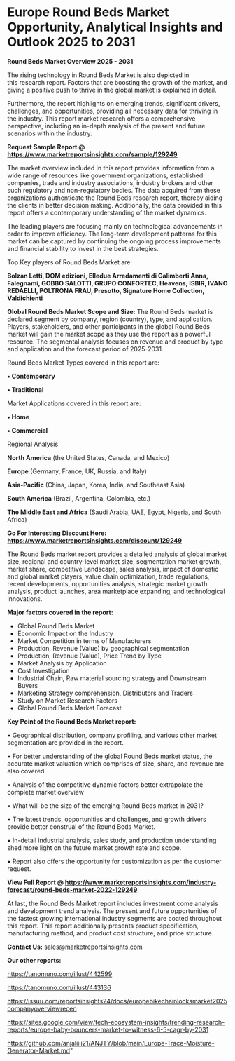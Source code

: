 # Europe Round Beds Market Opportunity, Analytical Insights and Outlook 2025 to 2031

<Strong> Round Beds Market Overview 2025 - 2031</strong>

The rising technology in Round Beds Market is also depicted in this research report. Factors that are boosting the growth of the market, and giving a positive push to thrive in the global market is explained in detail.

Furthermore, the report highlights on emerging trends, significant drivers, challenges, and opportunities, providing all necessary data for thriving in the industry. This report market research offers a comprehensive perspective, including an in-depth analysis of the present and future scenarios within the industry.

<strong>Request Sample Report @ <a href=https://www.marketreportsinsights.com/sample/129249>https://www.marketreportsinsights.com/sample/129249</a></strong>

The market overview included in this report provides information from a wide range of resources like government organizations, established companies, trade and industry associations, industry brokers and other such regulatory and non-regulatory bodies. The data acquired from these organizations authenticate the Round Beds research report, thereby aiding the clients in better decision making. Additionally, the data provided in this report offers a contemporary understanding of the market dynamics.

The leading players are focusing mainly on technological advancements in order to improve efficiency. The long-term development patterns for this market can be captured by continuing the ongoing process improvements and financial stability to invest in the best strategies.

Top Key players of Round Beds Market are:

<strong>Bolzan Letti, DOM edizioni, Elledue Arredamenti di Galimberti Anna, Falegnami, GOBBO SALOTTI, GRUPO CONFORTEC, Heavens, ISBIR, IVANO REDAELLI, POLTRONA FRAU, Presotto, Signature Home Collection, Valdichienti</strong>

<strong><b>Global Round Beds Market Scope and Size:</b></strong>
The Round Beds market is declared segment by company, region (country), type, and application. Players, stakeholders, and other participants in the global Round Beds market will gain the market scope as they use the report as a powerful resource. The segmental analysis focuses on revenue and product by type and application and the forecast period of 2025-2031.

Round Beds Market Types covered in this report are:

<strong>• Contemporary

• Traditional</strong>

Market Applications covered in this report are:

<strong>• Home

• Commercial</strong> 

Regional Analysis

<strong>North America</strong> (the United States, Canada, and Mexico)

<strong>Europe</strong> (Germany, France, UK, Russia, and Italy)

<strong>Asia-Pacific</strong> (China, Japan, Korea, India, and Southeast Asia)

<strong>South America</strong> (Brazil, Argentina, Colombia, etc.)

<strong>The Middle East and Africa</strong> (Saudi Arabia, UAE, Egypt, Nigeria, and South Africa)

<strong>Go For Interesting Discount Here: <a href=https://www.marketreportsinsights.com/discount/129249>https://www.marketreportsinsights.com/discount/129249</a></strong>

The Round Beds market report provides a detailed analysis of global market size, regional and country-level market size, segmentation market growth, market share, competitive Landscape, sales analysis, impact of domestic and global market players, value chain optimization, trade regulations, recent developments, opportunities analysis, strategic market growth analysis, product launches, area marketplace expanding, and technological innovations.

<strong><b>Major factors covered in the report:</b></strong>
<ul>
  <li>Global Round Beds Market </li>
  <li>Economic Impact on the Industry</li>
  <li>Market Competition in terms of Manufacturers</li>
  <li>Production, Revenue (Value) by geographical segmentation</li>
  <li>Production, Revenue (Value), Price Trend by Type</li>
  <li>Market Analysis by Application</li>
  <li>Cost Investigation</li>
  <li>Industrial Chain, Raw material sourcing strategy and Downstream Buyers</li>
  <li>Marketing Strategy comprehension, Distributors and Traders</li>
  <li>Study on Market Research Factors</li>
  <li>Global Round Beds Market Forecast</li>
</ul>

<strong><b>Key Point of the Round Beds Market report:</b></strong>

• Geographical distribution, company profiling, and various other market segmentation are provided in the report.

• For better understanding of the global Round Beds market status, the accurate market valuation which comprises of size, share, and revenue are also covered.

• Analysis of the competitive dynamic factors better extrapolate the complete market overview

• What will be the size of the emerging Round Beds market in 2031?

• The latest trends, opportunities and challenges, and growth drivers provide better construal of the Round Beds Market.

• In-detail industrial analysis, sales study, and production understanding shed more light on the future market growth rate and scope.

• Report also offers the opportunity for customization as per the customer request.

<strong><b>View Full Report @ <a href=https://www.marketreportsinsights.com/industry-forecast/round-beds-market-2022-129249>https://www.marketreportsinsights.com/industry-forecast/round-beds-market-2022-129249</a></b></strong>


At last, the Round Beds Market report includes investment come analysis and development trend analysis. The present and future opportunities of the fastest growing international industry segments are coated throughout this report. This report additionally presents product specification, manufacturing method, and product cost structure, and price structure.

<strong>Contact Us:</strong>
sales@marketreportsinsights.com

<strong>Our other reports:</strong>

<a href=https://tanomuno.com/illust/442599>https://tanomuno.com/illust/442599</a>

<a href=https://tanomuno.com/illust/443136>https://tanomuno.com/illust/443136</a>

<a href=https://issuu.com/reportsinsights24/docs/europebikechainlocksmarket2025companyoverviewrecen>https://issuu.com/reportsinsights24/docs/europebikechainlocksmarket2025companyoverviewrecen</a>

<a href=https://sites.google.com/view/tech-ecosystem-insights/trending-research-reports/europe-baby-bouncers-market-to-witness-6-5-cagr-by-2031>https://sites.google.com/view/tech-ecosystem-insights/trending-research-reports/europe-baby-bouncers-market-to-witness-6-5-cagr-by-2031</a>

<a href=https://github.com/anjaliiii21/ANJTY/blob/main/Europe-Trace-Moisture-Generator-Market.md>https://github.com/anjaliiii21/ANJTY/blob/main/Europe-Trace-Moisture-Generator-Market.md</a>"
